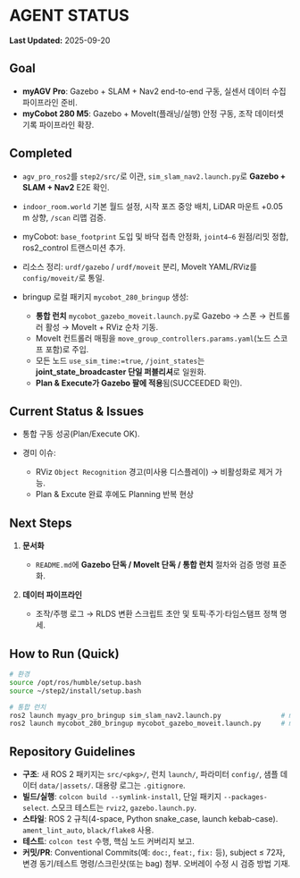 # AGENT STATUS

**Last Updated:** 2025-09-20

## Goal

* **myAGV Pro**: Gazebo + SLAM + Nav2 end-to-end 구동, 실센서 데이터 수집 파이프라인 준비.
* **myCobot 280 M5**: Gazebo + MoveIt(플래닝/실행) 안정 구동, 조작 데이터셋 기록 파이프라인 확장.

## Completed

* `agv_pro_ros2`를 `step2/src/`로 이관, `sim_slam_nav2.launch.py`로 **Gazebo + SLAM + Nav2** E2E 확인.
* `indoor_room.world` 기본 월드 설정, 시작 포즈 중앙 배치, LiDAR 마운트 +0.05 m 상향, `/scan` 리맵 검증.
* myCobot: `base_footprint` 도입 및 바닥 접촉 안정화, `joint4–6` 원점/리밋 정합, ros2\_control 트랜스미션 추가.
* 리소스 정리: `urdf/gazebo` / `urdf/moveit` 분리, MoveIt YAML/RViz를 `config/moveit/`로 통일.
* bringup 로컬 패키지 `mycobot_280_bringup` 생성:

  * **통합 런치** `mycobot_gazebo_moveit.launch.py`로 Gazebo → 스폰 → 컨트롤러 활성 → MoveIt + RViz 순차 기동.
  * MoveIt 컨트롤러 매핑을 `move_group_controllers.params.yaml`(노드 스코프 포함)로 주입.
  * 모든 노드 `use_sim_time:=true`, `/joint_states`는 **joint\_state\_broadcaster 단일 퍼블리셔**로 일원화.
  * **Plan & Execute가 Gazebo 팔에 적용**됨(SUCCEEDED 확인).

## Current Status & Issues

* 통합 구동 성공(Plan/Execute OK).
* 경미 이슈:

  * RViz `Object Recognition` 경고(미사용 디스플레이) → 비활성화로 제거 가능.
  * Plan & Excute 완료 후에도 Planning 반복 현상

## Next Steps

1. **문서화**
   * `README.md`에 **Gazebo 단독 / MoveIt 단독 / 통합 런치** 절차와 검증 명령 표준화.

2. **데이터 파이프라인**
   * 조작/주행 로그 → RLDS 변환 스크립트 초안 및 토픽·주기·타임스탬프 정책 명세.

## How to Run (Quick)

```bash
# 환경
source /opt/ros/humble/setup.bash
source ~/step2/install/setup.bash

# 통합 런치
ros2 launch myagv_pro_bringup sim_slam_nav2.launch.py               # myAGV Pro
ros2 launch mycobot_280_bringup mycobot_gazebo_moveit.launch.py     # myCobot 280
```

## Repository Guidelines

* **구조**: 새 ROS 2 패키지는 `src/<pkg>/`, 런치 `launch/`, 파라미터 `config/`, 샘플 데이터 `data/|assets/`. 대용량 로그는 `.gitignore`.
* **빌드/실행**: `colcon build --symlink-install`, 단일 패키지 `--packages-select`. 스모크 테스트는 `rviz2`, `gazebo.launch.py`.
* **스타일**: ROS 2 규칙(4-space, Python snake\_case, launch kebab-case). `ament_lint_auto`, `black/flake8` 사용.
* **테스트**: `colcon test` 수행, 핵심 노드 커버리지 보고.
* **커밋/PR**: Conventional Commits(예: `doc:`, `feat:`, `fix:` 등), subject ≤ 72자, 변경 동기/테스트 명령/스크린샷(또는 bag) 첨부. 오버레이 수정 시 검증 방법 기재.
